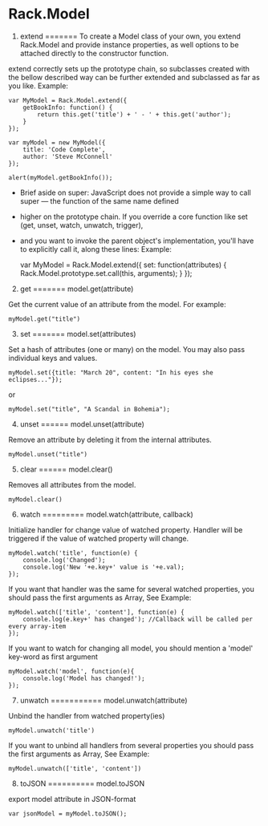 Rack.Model
======

1. extend
=======
To create a Model class of your own, you extend Rack.Model and provide instance properties,
as well options to be attached directly to the constructor function.

extend correctly sets up the prototype chain, so subclasses created with the bellow described way
can be further extended and subclassed as far as you like.
Example:

    var MyModel = Rack.Model.extend({
        getBookInfo: function() {
            return this.get('title') + ' - ' + this.get('author');
        }
    });

    var myModel = new MyModel({
        title: 'Code Complete',
        author: 'Steve McConnell'
    });

    alert(myModel.getBookInfo());

 * Brief aside on super: JavaScript does not provide a simple way to call super — the function of the same name defined
 * higher on the prototype chain. If you override a core function like set (get, unset, watch, unwatch, trigger),
 * and you want to invoke the parent object's implementation, you'll have to explicitly call it, along these lines:
Example:

    var MyModel = Rack.Model.extend({
        set: function(attributes) {
            Rack.Model.prototype.set.call(this, arguments);
        }
    });

2. get
=======
model.get(attribute)

Get the current value of an attribute from the model. For example:

    myModel.get("title")

3. set
=======
model.set(attributes)

Set a hash of attributes (one or many) on the model.
You may also pass individual keys and values.

    myModel.set({title: "March 20", content: "In his eyes she eclipses..."});

or

    myModel.set("title", "A Scandal in Bohemia");

4. unset
======
model.unset(attribute)

Remove an attribute by deleting it from the internal attributes.

    myModel.unset("title")

5. clear
======
model.clear()

Removes all attributes from the model.

    myModel.clear()

6. watch
=========
model.watch(attribute, callback)

Initialize handler for change value of watched property. Handler will be triggered if the value of watched property will change.

    myModel.watch('title', function(e) {
        console.log('Changed');
        console.log('New '+e.key+' value is '+e.val);
    });

If you want that handler was the same for several watched properties,
you should pass the first arguments as Array, See Example:

    myModel.watch(['title', 'content'], function(e) {
        console.log(e.key+' has changed'); //Callback will be called per every array-item
    });

If you want to watch for changing all model, you should mention a 'model' key-word as first argument

    myModel.watch('model', function(e){
        console.log('Model has changed!');
    });

7. unwatch
===========
model.unwatch(attribute)

Unbind the handler from watched property(ies)

    myModel.unwatch('title')

If you want to unbind all handlers from several properties you should pass the first arguments as Array, See Example:

    myModel.unwatch(['title', 'content'])


8. toJSON
==========
model.toJSON

export model attribute in JSON-format

    var jsonModel = myModel.toJSON();
